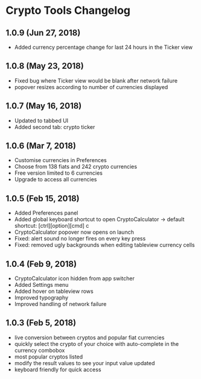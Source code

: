 # Crypto Tools Changelog

## 1.0.9 (Jun 27, 2018)
- Added currency percentage change for last 24 hours in the Ticker view

## 1.0.8 (May 23, 2018)
- Fixed bug where Ticker view would be blank after network failure
- popover resizes according to number of currencies displayed

## 1.0.7 (May 16, 2018)
- Updated to tabbed UI
- Added second tab: crypto ticker

## 1.0.6 (Mar 7, 2018)
- Customise currencies in Preferences
- Choose from 138 fiats and 242 crypto currencies
- Free version limited to 6 currencies
- Upgrade to access all currencies

## 1.0.5 (Feb 15, 2018)
- Added Preferences panel
- Added global keyboard shortcut to open CryptoCalculator
-\> default shortcut: [ctrl][option][cmd] c
- CryptoCalculator popover now opens on launch
- Fixed: alert sound no longer fires on every key press
- Fixed: removed ugly backgrounds when editing tableview currency cells

## 1.0.4 (Feb 9, 2018)
- CryptoCalculator icon hidden from app switcher
- Added Settings menu
- Added hover on tableview rows
- Improved typography
- Improved handling of network failure

## 1.0.3 (Feb 5, 2018)
- live conversion between cryptos and popular fiat currencies
- quickly select the crypto of your choice with auto-complete in the currency combobox
- most popular cryptos listed
- modify the result values to see your input value updated
- keyboard friendly for quick access